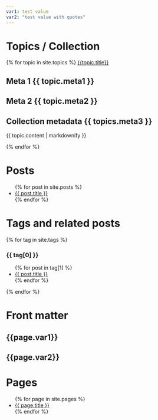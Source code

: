 ```yaml
---
var1: test value
var2: "test value with quotes"
---
```


# Topics / Collection

{% for topic in site.topics %}
  <a href="{{topic.url}}">{{topic.title}}</a>
  <h2>Meta 1 {{ topic.meta1 }}</h2>
  <h2>Meta 2 {{ topic.meta2 }}</h2>
  <h2>Collection metadata {{ topics.meta3 }}</h2>
  <p>{{ topic.content | markdownify }}</p>
{% endfor %}

# Posts

<ul>
  {% for post in site.posts %}
    <li>
      <a href="{{ post.url }}">{{ post.title }}</a>
    </li>
  {% endfor %}
</ul>

# Tags and related posts

{% for tag in site.tags %}
  <h3>{{ tag[0] }}</h3>
  <ul>
    {% for post in tag[1] %}
      <li><a href="{{ post.url }}">{{ post.title }}</a></li>
    {% endfor %}
  </ul>
{% endfor %}

# Front matter

<h2>{{page.var1}}</h2>
<h2>{{page.var2}}</h2>

# Pages

<ul>
  {% for page in site.pages %}
    <li>
      <a href="{{ page.url }}">{{ page.title }}</a>
    </li>
  {% endfor %}
</ul>